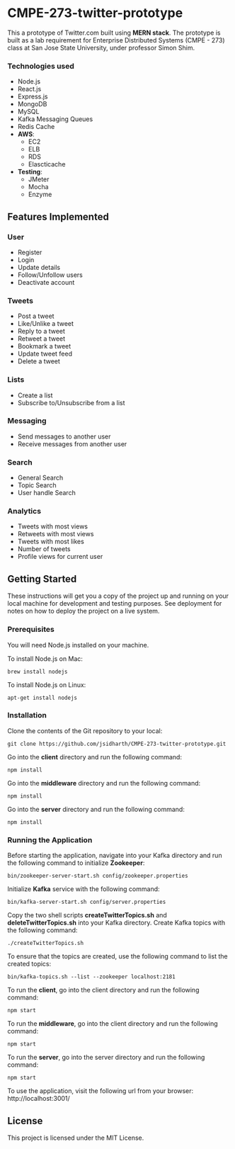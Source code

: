 # CMPE-273-twitter-prototype
This a prototype of Twitter.com built using **MERN stack**. The prototype is built as a lab requirement for Enterprise Distributed Systems (CMPE - 273) class at San Jose State University, under professor Simon Shim.

### Technologies used
* Node.js
* React.js
* Express.js
* MongoDB
* MySQL
* Kafka Messaging Queues
* Redis Cache
* **AWS**:
  * EC2
  * ELB
  * RDS
  * Elascticache
* **Testing**:
  * JMeter
  * Mocha
  * Enzyme

## Features Implemented
### User
* Register
* Login
* Update details
* Follow/Unfollow users
* Deactivate account

### Tweets
* Post a tweet
* Like/Unlike a tweet
* Reply to a tweet
* Retweet a tweet
* Bookmark a tweet
* Update tweet feed
* Delete a tweet

### Lists
* Create a list
* Subscribe to/Unsubscribe from a list

### Messaging
* Send messages to another user
* Receive messages from another user

### Search
* General Search
* Topic Search
* User handle Search

### Analytics
* Tweets with most views
* Retweets with most views
* Tweets with most likes
* Number of tweets
* Profile views for current user

## Getting Started

These instructions will get you a copy of the project up and running on your local machine for development and testing purposes. See deployment for notes on how to deploy the project on a live system.

### Prerequisites

You will need Node.js installed on your machine.

To install Node.js on Mac:
```
brew install nodejs
```

To install Node.js on Linux:
```
apt-get install nodejs
```

### Installation

Clone the contents of the Git repository to your local:
```
git clone https://github.com/jsidharth/CMPE-273-twitter-prototype.git
```

Go into the **client** directory and run the following command:
```
npm install

```
Go into the **middleware** directory and run the following command:
```
npm install
```
Go into the **server** directory and run the following command:
```
npm install
```

### Running the Application
Before starting the application, navigate into your Kafka directory and run the following command to initialize **Zookeeper**:
```
bin/zookeeper-server-start.sh config/zookeeper.properties
```
Initialize **Kafka** service with the following command:
```
bin/kafka-server-start.sh config/server.properties
```
Copy the two shell scripts **createTwitterTopics.sh** and **deleteTwitterTopics.sh** into your Kafka directory.
Create Kafka topics with the following command:
```
./createTwitterTopics.sh
```

To ensure that the topics are created, use the following command to list the created topics:
```
bin/kafka-topics.sh --list --zookeeper localhost:2181
```
To run the **client**, go into the client directory and run the following command:
```
npm start
```
To run the **middleware**, go into the client directory and run the following command:
```
npm start
```
To run the **server**, go into the server directory and run the following command:
```
npm start
```

To use the application, visit the following url from your browser:
http://localhost:3001/

## License

This project is licensed under the MIT License.
